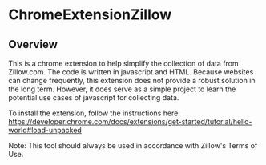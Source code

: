 # ChromeExtensionZillow
## Overview
This is a chrome extension to help simplify the collection of data from Zillow.com. The code is written in javascript and HTML. Because websites can change frequently, this extension does not provide a robust solution in the long term. However, it does serve as a simple project to learn the potential use cases of javascript for collecting data.

To install the extension, follow the instructions here: https://developer.chrome.com/docs/extensions/get-started/tutorial/hello-world#load-unpacked      

Note: This tool should always be used in accordance with Zillow's Terms of Use.
